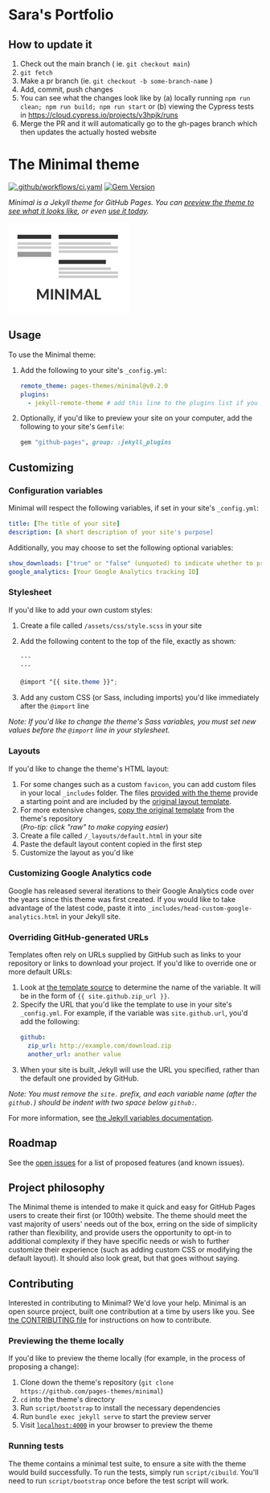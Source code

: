 # Sara's Portfolio

## How to update it

1. Check out the main branch ( ie. `git checkout main`)
2. `git fetch`
3. Make a pr branch (ie. `git checkout -b some-branch-name` )
4. Add, commit, push changes
5. You can see what the changes look like by (a) locally running `npm run clean; npm run build; npm run start` or (b) viewing the Cypress tests in https://cloud.cypress.io/projects/v3hpjk/runs
6. Merge the PR and it will automatically go to the gh-pages branch which then updates the actually hosted website

# The Minimal theme

[![.github/workflows/ci.yaml](https://github.com/pages-themes/minimal/actions/workflows/ci.yaml/badge.svg)](https://github.com/pages-themes/minimal/actions/workflows/ci.yaml) [![Gem Version](https://badge.fury.io/rb/jekyll-theme-minimal.svg)](https://badge.fury.io/rb/jekyll-theme-minimal)

_Minimal is a Jekyll theme for GitHub Pages. You can [preview the theme to see what it looks like](http://pages-themes.github.io/minimal), or even [use it today](#usage)._

![Thumbnail of Minimal](thumbnail.png)

## Usage

To use the Minimal theme:

1. Add the following to your site's `_config.yml`:

   ```yml
   remote_theme: pages-themes/minimal@v0.2.0
   plugins:
     - jekyll-remote-theme # add this line to the plugins list if you already have one
   ```

2. Optionally, if you'd like to preview your site on your computer, add the following to your site's `Gemfile`:

   ```ruby
   gem "github-pages", group: :jekyll_plugins
   ```

## Customizing

### Configuration variables

Minimal will respect the following variables, if set in your site's `_config.yml`:

```yml
title: [The title of your site]
description: [A short description of your site's purpose]
```

Additionally, you may choose to set the following optional variables:

```yml
show_downloads: ["true" or "false" (unquoted) to indicate whether to provide a download URL]
google_analytics: [Your Google Analytics tracking ID]
```

### Stylesheet

If you'd like to add your own custom styles:

1. Create a file called `/assets/css/style.scss` in your site
2. Add the following content to the top of the file, exactly as shown:

   ```scss
   ---
   ---

   @import "{{ site.theme }}";
   ```

3. Add any custom CSS (or Sass, including imports) you'd like immediately after the `@import` line

_Note: If you'd like to change the theme's Sass variables, you must set new values before the `@import` line in your stylesheet._

### Layouts

If you'd like to change the theme's HTML layout:

1. For some changes such as a custom `favicon`, you can add custom files in your local `_includes` folder. The files [provided with the theme](https://github.com/pages-themes/minimal/tree/master/_includes) provide a starting point and are included by the [original layout template](https://github.com/pages-themes/minimal/blob/master/_layouts/default.html).
2. For more extensive changes, [copy the original template](https://github.com/pages-themes/minimal/blob/master/_layouts/default.html) from the theme's repository<br />(_Pro-tip: click "raw" to make copying easier_)
3. Create a file called `/_layouts/default.html` in your site
4. Paste the default layout content copied in the first step
5. Customize the layout as you'd like

### Customizing Google Analytics code

Google has released several iterations to their Google Analytics code over the years since this theme was first created. If you would like to take advantage of the latest code, paste it into `_includes/head-custom-google-analytics.html` in your Jekyll site.

### Overriding GitHub-generated URLs

Templates often rely on URLs supplied by GitHub such as links to your repository or links to download your project. If you'd like to override one or more default URLs:

1. Look at [the template source](https://github.com/pages-themes/minimal/blob/master/_layouts/default.html) to determine the name of the variable. It will be in the form of `{{ site.github.zip_url }}`.
2. Specify the URL that you'd like the template to use in your site's `_config.yml`. For example, if the variable was `site.github.url`, you'd add the following:
   ```yml
   github:
     zip_url: http://example.com/download.zip
     another_url: another value
   ```
3. When your site is built, Jekyll will use the URL you specified, rather than the default one provided by GitHub.

_Note: You must remove the `site.` prefix, and each variable name (after the `github.`) should be indent with two space below `github:`._

For more information, see [the Jekyll variables documentation](https://jekyllrb.com/docs/variables/).

## Roadmap

See the [open issues](https://github.com/pages-themes/minimal/issues) for a list of proposed features (and known issues).

## Project philosophy

The Minimal theme is intended to make it quick and easy for GitHub Pages users to create their first (or 100th) website. The theme should meet the vast majority of users' needs out of the box, erring on the side of simplicity rather than flexibility, and provide users the opportunity to opt-in to additional complexity if they have specific needs or wish to further customize their experience (such as adding custom CSS or modifying the default layout). It should also look great, but that goes without saying.

## Contributing

Interested in contributing to Minimal? We'd love your help. Minimal is an open source project, built one contribution at a time by users like you. See [the CONTRIBUTING file](docs/CONTRIBUTING.md) for instructions on how to contribute.

### Previewing the theme locally

If you'd like to preview the theme locally (for example, in the process of proposing a change):

1. Clone down the theme's repository (`git clone https://github.com/pages-themes/minimal`)
2. `cd` into the theme's directory
3. Run `script/bootstrap` to install the necessary dependencies
4. Run `bundle exec jekyll serve` to start the preview server
5. Visit [`localhost:4000`](http://localhost:4000) in your browser to preview the theme

### Running tests

The theme contains a minimal test suite, to ensure a site with the theme would build successfully. To run the tests, simply run `script/cibuild`. You'll need to run `script/bootstrap` once before the test script will work.
